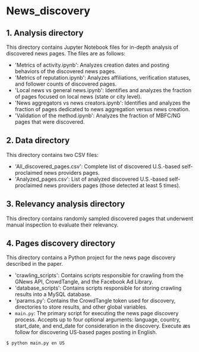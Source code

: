 # News_discovery

## 1. Analysis directory

This directory contains Jupyter Notebook files for in-depth analysis of discovered news pages. The files are as follows:

- 'Metrics of activity.ipynb': Analyzes creation dates and posting behaviors of the discovered news pages.
- 'Metrics of reputation.ipynb': Analyzes affiliations, verification statuses, and follower counts of discovered pages.
- 'Local news vs general news.ipynb': Identifies and analyzes the fraction of pages focused on local news (state or city level).
- 'News aggregators vs news creators.ipynb':  Identifies and analyzes the fraction of pages dedicated to news aggregation versus news creation.
- 'Validation of the method.ipynb': Analyzes the fraction of MBFC/NG pages that were discovered.

## 2. Data directory 
This directory contains two CSV files: 

- 'All_discovered_pages.csv': Complete list of discovered U.S.-based self-proclaimed news providers pages.
- 'Analyzed_pages.csv':  List of analyzed discovered U.S.-based self-proclaimed news providers pages (those detected at least 5 times).

## 3. Relevancy analysis directory
This directory contains randomly sampled discovered pages that underwent manual inspection to evaluate their relevancy.


## 4. Pages discovery directory

This directory contains a Python project for the news page discovery described in the paper.

- 'crawling_scripts': Contains scripts responsible for crawling from the GNews API, CrowdTangle, and the Facebook Ad Library.
- 'database_scripts': Contains scripts responsible for storing crawling results into a MySQL database. 
- 'params.py': Contains the CrowdTangle token used for discovery, directories to store results, and other global variables.
- `main.py`: The primary script for executing the news page discovery process. Accepts up to four optional arguments: language, country, start_date, and end_date for consideration in the discovery. Execute æs follow for discovering US-based pages posting in English.
```bash
$ python main.py en US
```
